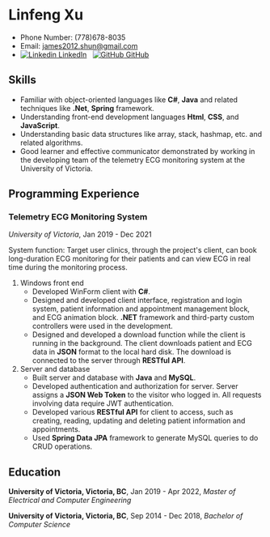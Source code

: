 <link rel="stylesheet" href="englishfont.css">

# Linfeng Xu
- Phone Number: (778)678-8035
- Email: james2012.shun@gmail.com  
- [![Linkedin](https://i.stack.imgur.com/gVE0j.png) LinkedIn](https://www.linkedin.com/)
&nbsp;
[![GitHub](https://i.stack.imgur.com/tskMh.png) GitHub](https://github.com/)
## Skills
- Familiar with object-oriented languages like **C#**, **Java** and related techniques like **.Net**, **Spring** framework.
- Understanding front-end development languages **Html**, **CSS**, and **JavaScript**.
- Understanding basic data structures like array, stack, hashmap, etc. and related algorithms.
- Good learner and effective communicator demonstrated by working in the developing team of the telemetry ECG monitoring system at the University of Victoria.

## Programming Experience
### Telemetry ECG Monitoring System
*University of Victoria*, Jan 2019 - Dec 2021

System function: Target user clinics, through the project's client, can book long-duration ECG monitoring for their patients and can view ECG in real time during the monitoring process.

1. Windows front end
    - Developed WinForm client with **C#**.
    - Designed and developed client interface, registration and login system, patient information and appointment management block, and ECG animation block. **.NET** framework and third-party custom controllers were used in the development.
    - Designed and developed a download function while the client is running in the background. The client downloads patient and ECG data in **JSON** format to the local hard disk. The download is connected to the server through **RESTful API**.
2. Server and database
    - Built server and database with **Java** and **MySQL**.
    - Developed authentication and authorization for server. Server assigns a **JSON Web Token** to the visitor who logged in. All requests involving data require JWT authentication.
    - Developed various **RESTful API** for client to access, such as creating, reading, updating and deleting patient information and appointments.
    - Used **Spring Data JPA** framework to generate MySQL queries to do CRUD operations. 

## Education
**University of Victoria, Victoria, BC**, Jan 2019 - Apr 2022, *Master of Electrical and Computer Engineering* 

**University of Victoria, Victoria, BC**, Sep 2014 - Dec 2018, *Bachelor of Computer Science* 

